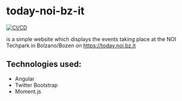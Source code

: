 <!--
SPDX-FileCopyrightText: NOI Techpark <digital@noi.bz.it>

SPDX-License-Identifier: CC0-1.0
-->

today-noi-bz-it
=============

[![CI/CD](https://github.com/noi-techpark/it.bz.noi.today/actions/workflows/main.yml/badge.svg)](https://github.com/noi-techpark/it.bz.noi.today/actions/workflows/main.yml)

is a simple website which displays the events taking place at the NOI Techpark in Bolzano/Bozen on https://today.noi.bz.it

Technologies used:
---------------------
- Angular
- Twitter Bootstrap
- Moment.js

